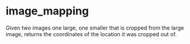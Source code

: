 # image_mapping

Given two images one large, one smaller that is cropped from the large image, 
returns the coordinates of the location it was cropped out of.
